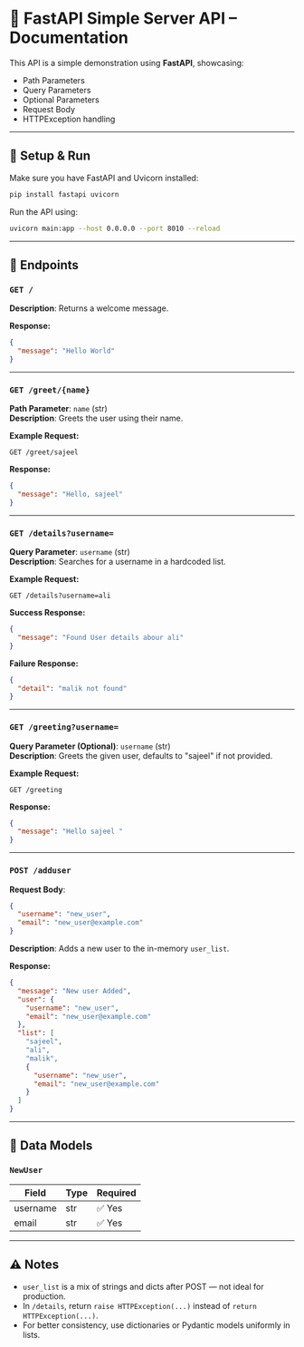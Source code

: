 # 📘 FastAPI Simple Server API – Documentation

This API is a simple demonstration using **FastAPI**, showcasing:

- Path Parameters
- Query Parameters
- Optional Parameters
- Request Body
- HTTPException handling

---

## 🚀 Setup & Run

Make sure you have FastAPI and Uvicorn installed:

```bash
pip install fastapi uvicorn
```

Run the API using:

```bash
uvicorn main:app --host 0.0.0.0 --port 8010 --reload
```

---

## 📁 Endpoints

### `GET /`

**Description**: Returns a welcome message.

**Response:**

```json
{
  "message": "Hello World"
}
```

---

### `GET /greet/{name}`

**Path Parameter**: `name` (str)\
**Description**: Greets the user using their name.

**Example Request:**

```
GET /greet/sajeel
```

**Response:**

```json
{
  "message": "Hello, sajeel"
}
```

---

### `GET /details?username=`

**Query Parameter**: `username` (str)\
**Description**: Searches for a username in a hardcoded list.

**Example Request:**

```
GET /details?username=ali
```

**Success Response:**

```json
{
  "message": "Found User details abour ali"
}
```

**Failure Response:**

```json
{
  "detail": "malik not found"
}
```

---

### `GET /greeting?username=`

**Query Parameter (Optional)**: `username` (str)\
**Description**: Greets the given user, defaults to "sajeel" if not provided.

**Example Request:**

```
GET /greeting
```

**Response:**

```json
{
  "message": "Hello sajeel "
}
```

---

### `POST /adduser`

**Request Body**:

```json
{
  "username": "new_user",
  "email": "new_user@example.com"
}
```

**Description**: Adds a new user to the in-memory `user_list`.

**Response:**

```json
{
  "message": "New user Added",
  "user": {
    "username": "new_user",
    "email": "new_user@example.com"
  },
  "list": [
    "sajeel",
    "ali",
    "malik",
    {
      "username": "new_user",
      "email": "new_user@example.com"
    }
  ]
}
```

---

## 🧱 Data Models

### `NewUser`

| Field    | Type | Required |
| -------- | ---- | -------- |
| username | str  | ✅ Yes    |
| email    | str  | ✅ Yes    |

---

## ⚠️ Notes

- `user_list` is a mix of strings and dicts after POST — not ideal for production.
- In `/details`, return `raise HTTPException(...)` instead of `return HTTPException(...)`.
- For better consistency, use dictionaries or Pydantic models uniformly in lists.

